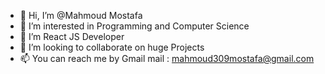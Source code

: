 - 👋 Hi, I’m @Mahmoud Mostafa
- 👀 I’m interested in Programming and Computer Science
- 🌱 I’m React JS Developer
- 💞️ I’m looking to collaborate on huge Projects
- 📫 You can reach me by Gmail mail : mahmoud309mostafa@gmail.com

<!---
mahmoudjhonny/mahmoudjhonny is a ✨ special ✨ repository because its `README.md` (this file) appears on your GitHub profile.
You can click the Preview link to take a look at your changes.
--->
